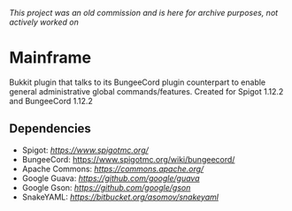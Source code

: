 _This project was an old commission and is here for archive purposes, not actively worked on_

# Mainframe
Bukkit plugin that talks to its BungeeCord plugin counterpart to enable general administrative global commands/features.
Created for Spigot 1.12.2 and BungeeCord 1.12.2

## Dependencies
- Spigot: _https://www.spigotmc.org/_
- BungeeCord: https://www.spigotmc.org/wiki/bungeecord/
- Apache Commons: _https://commons.apache.org/_
- Google Guava: _https://github.com/google/guava_
- Google Gson: _https://github.com/google/gson_
- SnakeYAML: _https://bitbucket.org/asomov/snakeyaml_
